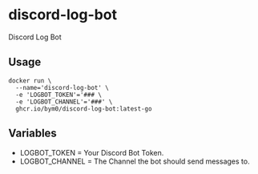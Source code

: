 # discord-log-bot
Discord Log Bot


## Usage
```docker
docker run \
  --name='discord-log-bot' \
  -e 'LOGBOT_TOKEN'='### \
  -e 'LOGBOT_CHANNEL'='###' \
  ghcr.io/bym0/discord-log-bot:latest-go
```

## Variables

- LOGBOT_TOKEN = Your Discord Bot Token.
- LOGBOT_CHANNEL = The Channel the bot should send messages to.

